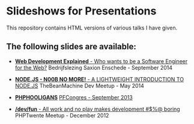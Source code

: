# Slideshows for Presentations

This repository contains HTML versions of various talks I have given.

## The following slides are available:
- [**Web Development Explained** - Who wants to be a Software Engineer for the Web?](WebDevExplained)
   Bedrijfslezing Saxion Enschede - September 2014

- [**NODE.JS - N00B NO MORE!** - A LIGHTWEIGHT INTRODUCTION TO NODE.JS](node.js-noob-level/)
  TheBeanMachine Dev Meetup - May 2014

- [**PHPHOOLIGANS**](http://phphooligans.github.io/Talks/thePHPHOOLIGANS-Talk/)
  [PFCongres - September 2013]( https://joind.in/9215)

- [**/dev/fun** - All work and no play makes development #$%@ boring](AllWorkAndNoPlay/)
  PHPTwente Meetup - December 2012


